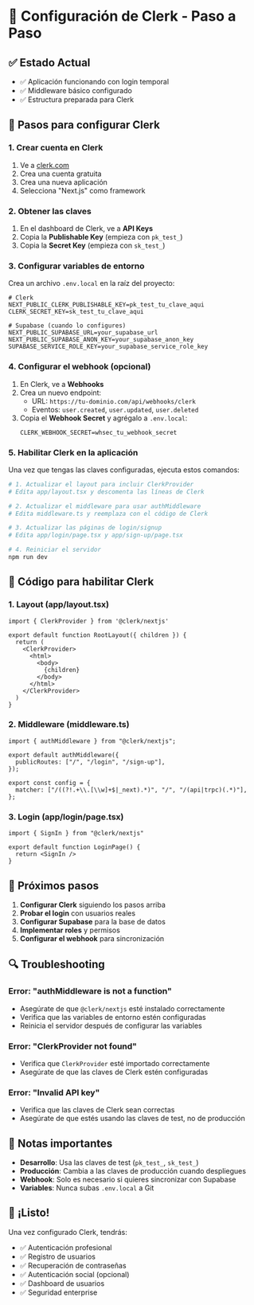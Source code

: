 # 🔧 Configuración de Clerk - Paso a Paso

## ✅ Estado Actual
- ✅ Aplicación funcionando con login temporal
- ✅ Middleware básico configurado
- ✅ Estructura preparada para Clerk

## 🚀 Pasos para configurar Clerk

### 1. Crear cuenta en Clerk
1. Ve a [clerk.com](https://clerk.com)
2. Crea una cuenta gratuita
3. Crea una nueva aplicación
4. Selecciona "Next.js" como framework

### 2. Obtener las claves
1. En el dashboard de Clerk, ve a **API Keys**
2. Copia la **Publishable Key** (empieza con `pk_test_`)
3. Copia la **Secret Key** (empieza con `sk_test_`)

### 3. Configurar variables de entorno
Crea un archivo `.env.local` en la raíz del proyecto:

```env
# Clerk
NEXT_PUBLIC_CLERK_PUBLISHABLE_KEY=pk_test_tu_clave_aqui
CLERK_SECRET_KEY=sk_test_tu_clave_aqui

# Supabase (cuando lo configures)
NEXT_PUBLIC_SUPABASE_URL=your_supabase_url
NEXT_PUBLIC_SUPABASE_ANON_KEY=your_supabase_anon_key
SUPABASE_SERVICE_ROLE_KEY=your_supabase_service_role_key
```

### 4. Configurar el webhook (opcional)
1. En Clerk, ve a **Webhooks**
2. Crea un nuevo endpoint:
   - URL: `https://tu-dominio.com/api/webhooks/clerk`
   - Eventos: `user.created`, `user.updated`, `user.deleted`
3. Copia el **Webhook Secret** y agrégalo a `.env.local`:
   ```env
   CLERK_WEBHOOK_SECRET=whsec_tu_webhook_secret
   ```

### 5. Habilitar Clerk en la aplicación

Una vez que tengas las claves configuradas, ejecuta estos comandos:

```bash
# 1. Actualizar el layout para incluir ClerkProvider
# Edita app/layout.tsx y descomenta las líneas de Clerk

# 2. Actualizar el middleware para usar authMiddleware
# Edita middleware.ts y reemplaza con el código de Clerk

# 3. Actualizar las páginas de login/signup
# Edita app/login/page.tsx y app/sign-up/page.tsx

# 4. Reiniciar el servidor
npm run dev
```

## 🔄 Código para habilitar Clerk

### 1. Layout (app/layout.tsx)
```tsx
import { ClerkProvider } from '@clerk/nextjs'

export default function RootLayout({ children }) {
  return (
    <ClerkProvider>
      <html>
        <body>
          {children}
        </body>
      </html>
    </ClerkProvider>
  )
}
```

### 2. Middleware (middleware.ts)
```tsx
import { authMiddleware } from "@clerk/nextjs";

export default authMiddleware({
  publicRoutes: ["/", "/login", "/sign-up"],
});

export const config = {
  matcher: ["/((?!.+\\.[\\w]+$|_next).*)", "/", "/(api|trpc)(.*)"],
};
```

### 3. Login (app/login/page.tsx)
```tsx
import { SignIn } from "@clerk/nextjs"

export default function LoginPage() {
  return <SignIn />
}
```

## 🎯 Próximos pasos

1. **Configurar Clerk** siguiendo los pasos arriba
2. **Probar el login** con usuarios reales
3. **Configurar Supabase** para la base de datos
4. **Implementar roles** y permisos
5. **Configurar el webhook** para sincronización

## 🔍 Troubleshooting

### Error: "authMiddleware is not a function"
- Asegúrate de que `@clerk/nextjs` esté instalado correctamente
- Verifica que las variables de entorno estén configuradas
- Reinicia el servidor después de configurar las variables

### Error: "ClerkProvider not found"
- Verifica que `ClerkProvider` esté importado correctamente
- Asegúrate de que las claves de Clerk estén configuradas

### Error: "Invalid API key"
- Verifica que las claves de Clerk sean correctas
- Asegúrate de que estés usando las claves de test, no de producción

## 📝 Notas importantes

- **Desarrollo**: Usa las claves de test (`pk_test_`, `sk_test_`)
- **Producción**: Cambia a las claves de producción cuando despliegues
- **Webhook**: Solo es necesario si quieres sincronizar con Supabase
- **Variables**: Nunca subas `.env.local` a Git

## 🎉 ¡Listo!

Una vez configurado Clerk, tendrás:
- ✅ Autenticación profesional
- ✅ Registro de usuarios
- ✅ Recuperación de contraseñas
- ✅ Autenticación social (opcional)
- ✅ Dashboard de usuarios
- ✅ Seguridad enterprise





